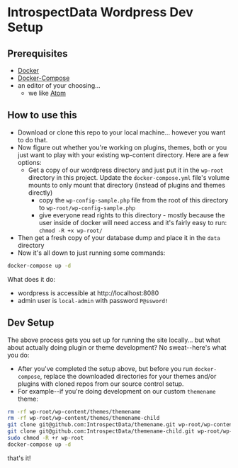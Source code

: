# IntrospectData Wordpress Dev Setup

## Prerequisites

* [Docker](https://docs.docker.com/install/)
* [Docker-Compose](https://docs.docker.com/compose/install/)
* an editor of your choosing...
    * we like [Atom](https:///atom.io)

## How to use this

* Download or clone this repo to your local machine... however you want to do that.
* Now figure out whether you're working on plugins, themes, both or you just want to play with your existing wp-content directory. Here are a few options:
    * Get a copy of our wordpress directory and just put it in the `wp-root` directory in this project. Update the `docker-compose.yml` file's volume mounts to only mount that directory (instead of plugins and themes directly)
        * copy the `wp-config-sample.php` file from the root of this directory to `wp-root/wp-config-sample.php`
        * give everyone read rights to this directory - mostly because the user inside of docker will need access and it's fairly easy to run: `chmod -R +x wp-root/`
* Then get a fresh copy of your database dump and place it in the `data` directory
* Now it's all down to just running some commands:

```bash
docker-compose up -d
```

What does it do:

* wordpress is accessible at http://localhost:8080
* admin user is `local-admin` with password `P@ssword!`

## Dev Setup

The above process gets you set up for running the site locally... but what about actually doing plugin or theme development? No sweat--here's what you do:

* After you've completed the setup above, but before you run `docker-compose`, replace the downloaded directories for your themes and/or plugins with cloned repos from our source control setup.  
* For example--if you're doing development on our custom `themename` theme:

```bash
rm -rf wp-root/wp-content/themes/themename
rm -rf wp-root/wp-content/themes/themename-child
git clone git@github.com:IntrospectData/themename.git wp-root/wp-content/themes/themename
git clone git@github.com:IntrospectData/themename-child.git wp-root/wp-content/themes/themename-child
sudo chmod -R +r wp-root
docker-compose up -d
```

that's it!
